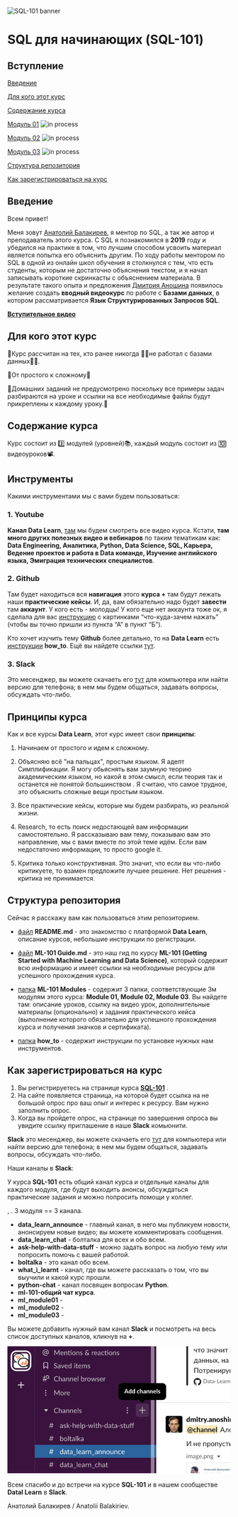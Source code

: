 ![SQL-101 banner](https://github.com/Data-Learn/sql-101/blob/main/images/intro.png)

# SQL для начинающих (SQL-101)
## Вступление

[Введение](https://github.com/Data-Learn/sql-101/blob/main/SQL-101%20Guide.md#Введение)

[Для кого этот курс](https://github.com/Data-Learn/sql-101/blob/main/SQL-101%20Guide.md#Для-кого-этот-курс)

[Содержание курса](https://github.com/Data-Learn/sql-101/blob/main/SQL-101%20Guide.md#Содержание-курса)

[Модуль 01](https://github.com/Data-Learn/sql-101/blob/main/SQL-101%20Modules/Module%201/README.md)  ![in process](https://github.com/Data-Learn/sql-101/blob/main/images/in_progress.png)

[Модуль 02](https://github.com/Data-Learn/sql-101/blob/main/SQL-101%20Modules/Module%202/README.md)  ![in process](https://github.com/Data-Learn/sql-101/blob/main/images/in_progress.png)

[Модуль 03](https://github.com/Data-Learn/sql-101/blob/main/SQL-101%20Modules/Module%203/README.md)  ![in process](https://github.com/Data-Learn/sql-101/blob/main/images/in_progress.png)

[Структура репозитория](https://github.com/Data-Learn/data-science/blob/main/ML-101%20Guide.md#%D1%81%D1%82%D1%80%D1%83%D0%BA%D1%82%D1%83%D1%80%D0%B0-%D1%80%D0%B5%D0%BF%D0%BE%D0%B7%D0%B8%D1%82%D0%BE%D1%80%D0%B8%D1%8F)

[Как зарегистрироваться на курс](https://github.com/Data-Learn/data-science/blob/main/ML-101%20Guide.md#%D0%BA%D0%B0%D0%BA-%D0%B7%D0%B0%D1%80%D0%B5%D0%B3%D0%B8%D1%81%D1%82%D1%80%D0%B8%D1%80%D0%BE%D0%B2%D0%B0%D1%82%D1%8C%D1%81%D1%8F-%D0%BD%D0%B0-%D0%BA%D1%83%D1%80%D1%81)


## Введение

Всем привет! 

Меня зовут [Анатолий Балакирев](https://www.linkedin.com/in/anatolii-balakiriev/), я ментор по SQL, а так же автор и преподаватель этого курса. С SQL я познакомился в **2019** году и убедился на практике в том, что лучшим способом усвоить материал является попытка его объяснить другим. По ходу работы ментором по SQL в одной из онлайн школ обучения я столкнулся с тем, что есть студенты, которым не достаточно объяснения текстом, и я начал записывать короткие скринкасты с объяснением материала. В результате такого опыта и предложения [Дмитрия Аношина](https://www.linkedin.com/in/dmitryanoshin/) появилось желание создать **вводный видеокурс** по работе с **Базами данных**, в котором рассматривается **Язык Структурированных Запросов SQL**.

[**Вступительное видео**](https://youtu.be/g2azOLGzeNo)

## Для кого этот курс

💫Курс рассчитан на тех, кто ранее никогда 👩‍💻не работал с базами данных🧑‍💻.

💫От простого к сложному🚀

💫Домашних заданий не предусмотрено поскольку все примеры задач разбираются на уроке и ссылки на все необходимые файлы будут прикреплены к каждому уроку.📎

## Содержание курса 

Курс состоит из 3️⃣ модулей (уровней)📚, каждый модуль состоит из 🔟 видеоуроков📽.





## Инструменты

Какими инструментами мы с вами будем пользоваться: 

### 1. Youtube 
**Канал Data Learn**, [там](https://www.youtube.com/channel/UCWki7GBUE5lDMJCbn4e1XMg) мы будем смотреть все видео курса. Кстати, **там много других полезных видео и вебинаров** по таким тематикам как: **Data Engineering, Аналитика, Python, Data Science, SQL, Карьера, Ведение проектов и работа в Data команде, Изучение английского языка, Эмиграция технических специалистов**.

### 2. Github 
Там будет находиться вся **навигация** этого **курса +** там будут лежать наши **практические кейсы**. И, да, вам обязательно надо будет **завести** там **аккаунт**. У кого есть - молодцы! У кого еще нет аккаунта тоже ок, я сделала для вас [инструкцию](https://github.com/Data-Learn/data-science/blob/main/how_to/Github/How_to_Github.md)
 с картинками “что-куда-зачем нажать” (чтобы вы точно пришли из пункта “А” в пункт “Б”).

Кто хочет изучить тему **Github** более детально, то на **Data Learn** есть [инструкции](https://github.com/Data-Learn/data-engineering/blob/master/how-to/How%20to%20get%20git.md) **how_to**. Ещё вы найдете ссылки [тут](https://github.com/Data-Learn/data-engineering/blob/master/Learning%20resources.md).
                                            
### 3. Slack 
Это месенджер, вы можете скачаеть его [тут](https://slack.com/intl/en-ca/downloads/) для компьютера или найти версию для телефона; в нем мы будем общаться, задавать вопросы, обсуждать что-либо.

## Принципы курса

Как и все курсы **Data Learn**, этот курс имеет свои **принципы**: 

1. Начинаем от простого и идем к сложному.

2. Объясняю всё "на пальцах", простым языком. Я адепт Симплификации. Я могу обьяснять вам заумную теорию академическим языком, но какой в этом смысл, если теория так и останется не понятой большинством . Я считаю, что самое трудное, это объяснить сложные вещи простым языком.

3. Все практические кейсы, которые мы будем разбирать, из реальной жизни. 

4. Research, то есть поиск недостающей вам информации самостоятельно. Я рассказываю вам тему, показываю вам это направление, мы с вами вместе по этой теме идём. Если вам недостаточно информации, то просто google it.

5. Критика только конструктивная. Это значит, что если вы что-либо критикуете, то взамен предложите лучшее решение. Нет решения - критика не принимается. 

## Структура репозитория

Сейчас я расскажу вам как пользоваться этим репозиторием.

- [файл](https://github.com/Data-Learn/data-science/blob/main/README.md) **README.md** - это знакомство с платформой **Data Learn**, описание курсов, небольшие инструкции по регистрации. 

- [файл](https://github.com/Data-Learn/data-science/blob/main/ML-101%20Guide.md) **ML-101 Guide.md** - это наш гид по курсу **ML-101 (Getting Started with Machine Learning and Data Science)**, который содержит всю информацию и имеет ссылки на необходимые ресурсы для успешного прохождения курса.

- [папкa](https://github.com/Data-Learn/data-science/tree/main/ML-101%20Modules) **ML-101 Modules** - содержит 3 папки, соответствующие 3м модулям этого курса: **Module 01, Module 02, Module 03**. Вы найдете там: описание уроков, ссылку на видео урок, дополнительные материалы (опционально) и задания практического кейса (выполнение которого обязательно для успешного прохождения курса и получения значков и сертификата).

- [папка](https://github.com/Data-Learn/data-science/tree/main/how_to) **how_to** - содержит инструкции по установке нужных нам инструментов.

## Как зарегистрироваться на курс
1. Вы регистрируетесь на странице курса [**SQL-101**](https://datalearn.ru) .
2. На сайте появляется страница, на которой будет ссылка на не большой опрос про ваш опыт и интерес к ресурсу. Вам нужно заполнить опрос.
3. Когда вы пройдете опрос, на странице по завершения опроса вы увидите ссылку приглашение в наше **Slack** комьюнити. 

**Slack** это месенджер, вы можете скачаеть его [тут](https://slack.com/intl/en-ca/downloads/) для компьютера или найти версию для телефона; в нем мы будем общаться, задавать вопросы, обсуждать что-либо.

Наши каналы в **Slack**:

 У курса **SQL-101** есть общий канал курса и отдельные каналы для каждого модуля, где будут выходить анонсы, обсуждаться практические задания и можно попросить помощи у коллег.
  
 ,  . 3 модуля == 3 канала. 

- **data_learn_announce** - главный канал, в него мы публикуем новости, анонсируем новые видео; вы можете комментировать сообщения.
- **data_learn_chat** - болталка для всех и обо всем.
- **ask-help-with-data-stuff** - можно задать вопрос на любую тему или попросить помочь с вашей работой.
- **boltalka** - это канал обо всем.
- **what_i_learnt** - канал, где вы можете рассказать о том, что вы выучили и какой курс прошли.
- **python-chat** - канал посвящен вопросам **Python**.
- **ml-101-общий чат курса**.
- **ml_module01** - 
- **ml_module02** - 
- **ml_module03** - 

Вы можете добавить нужный вам канал **Slack** и посмотреть на весь список доступных каналов, кликнув на **+**.

![img](https://github.com/Data-Learn/data-engineering/blob/master/img/slack%20add%20channel.png)

Всем спасибо и до встречи на курсе **SQL-101** и в нашем сообществе **Datal Learn** в **Slack**.

Анатолий Балакирев / Anatolii Balakiriev.
